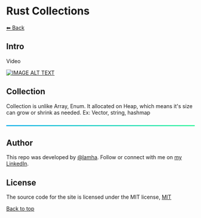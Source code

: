 # Rust Collections

[⬅ Back](../README.md)

## Intro 
Video

<div>
  <a href="https://www.youtube.com/watch?v=Zs-pS-egQSs"><img src="https://img.youtube.com/vi/Zs-pS-egQSs/0.jpg" alt="IMAGE ALT TEXT"></a>
</div>

## Collection 
Collection is unlike Array, Enum. It allocated on Heap, which means it's size can grow or shrink as needed.
Ex: Vector, string, hashmap 








<p><img type="separator" height=8px width="100%" src="https://github.com/HaLamUs/nft-drop/blob/main/assets/aqua.png"></p>

## Author

This repo was developed by [@lamha](https://github.com/HaLamUs). 
Follow or connect with me on [my LinkedIn](https://www.linkedin.com/in/lamhacs). 

## License
The source code for the site is licensed under the MIT license, [MIT](https://opensource.org/license/mit/)

 <a href="#top">Back to top</a>
